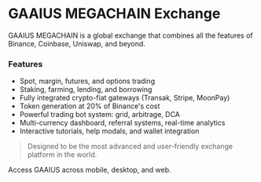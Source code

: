 # GAAIUS MEGACHAIN Exchange

GAAIUS MEGACHAIN is a global exchange that combines all the features of Binance, Coinbase, Uniswap, and beyond.

### Features

- Spot, margin, futures, and options trading
- Staking, farming, lending, and borrowing
- Fully integrated crypto-fiat gateways (Transak, Stripe, MoonPay)
- Token generation at 20% of Binance's cost
- Powerful trading bot system: grid, arbitrage, DCA
- Multi-currency dashboard, referral systems, real-time analytics
- Interactive tutorials, help modals, and wallet integration

> Designed to be the most advanced and user-friendly exchange platform in the world.

Access GAAIUS across mobile, desktop, and web.
